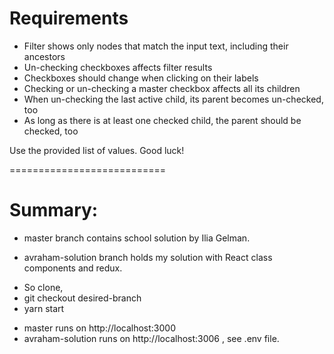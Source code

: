 # Requirements

* Filter shows only nodes that match the input text, including their ancestors
* Un-checking checkboxes affects filter results
* Checkboxes should change when clicking on their labels
* Checking or un-checking a master checkbox affects all its children
* When un-checking the last active child, its parent becomes un-checked, too
* As long as there is at least one checked child, the parent should be checked, too

Use the provided list of values. Good luck!

===========================
# Summary:
* master branch contains school solution by Ilia Gelman.

* avraham-solution branch holds my solution with React class components and redux.
- So clone,
- git checkout desired-branch
- yarn start

* master runs on http://localhost:3000
* avraham-solution runs on http://localhost:3006 , see .env file.
